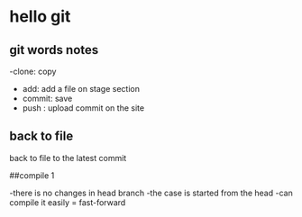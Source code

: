 # hello git

## git words notes

-clone: copy
- add: add a file on stage section
- commit: save
- push : upload commit on the site

## back to file
   back to file to the latest commit




   ##compile 1
   
   -there is no changes in head branch
   -the case is started from the head
   -can compile it easily = fast-forward 